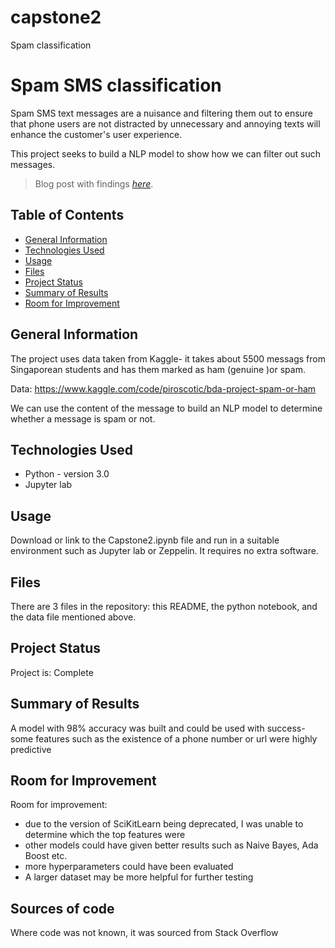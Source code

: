 # capstone2
Spam classification



# Spam SMS classification
Spam SMS text messages are a nuisance and filtering them out to ensure that phone users are not distracted by unnecessary and annoying texts will enhance the customer's user experience.

This project seeks to build a NLP model to show how we can filter out such messages.
> Blog post with findings [_here_](https://medium.com/@andrewstothers/can-we-filter-out-spam-sms-texts-without-keeping-genuine-ones-5a9bbf126ce5). 

## Table of Contents
* [General Information](#general-information)
* [Technologies Used](#technologies-used)
* [Usage](#usage)
* [Files](#files)
* [Project Status](#project-status)
* [Summary of Results](#Summary-of-Results)
* [Room for Improvement](#room-for-improvement)



## General Information
The project uses data taken from Kaggle- it takes about 5500 messags from Singaporean students and has them marked as ham (genuine )or spam.

Data: https://www.kaggle.com/code/piroscotic/bda-project-spam-or-ham


We can use the content of the message to build an NLP model to determine whether a message is spam or not.



## Technologies Used
- Python - version 3.0
- Jupyter lab





## Usage
Download or link to the Capstone2.ipynb file and run in a suitable environment such as Jupyter lab or Zeppelin. It requires no extra software.


## Files
There are 3 files in the repository: this README, the  python notebook, and the data file mentioned above.


## Project Status
Project is: Complete


## Summary of Results
A model with 98% accuracy was built and could be used with success- some features such as the existence of a phone number or url were highly predictive


## Room for Improvement

Room for improvement:
- due to the version of SciKitLearn being deprecated, I was unable to determine which the top features were
- other models could have given better results such as Naive Bayes, Ada Boost etc.
- more hyperparameters could have been evaluated
- A larger dataset may be more helpful for further testing

## Sources of code

Where code was not known, it was sourced from Stack Overflow

